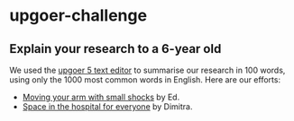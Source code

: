 # upgoer-challenge

## Explain your research to a 6-year old ##

We used the [upgoer 5 text editor](https://splasho.com/upgoer5/) to summarise our research in 100 words, using only the 1000 most common words in English. Here are our efforts:

- [Moving your arm with small shocks](https://github.com/AbdnBiomechEng/upgoer-challenge/blob/main/arm-shock.md) by Ed.
- [Space in the hospital for everyone](https://github.com/AbdnBiomechEng/upgoer-challenge/blob/main/hospital-space.md) by Dimitra.
